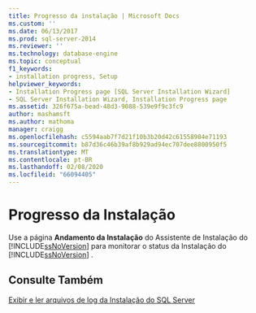 ```yaml
---
title: Progresso da instalação | Microsoft Docs
ms.custom: ''
ms.date: 06/13/2017
ms.prod: sql-server-2014
ms.reviewer: ''
ms.technology: database-engine
ms.topic: conceptual
f1_keywords:
- installation progress, Setup
helpviewer_keywords:
- Installation Progress page [SQL Server Installation Wizard]
- SQL Server Installation Wizard, Installation Progress page
ms.assetid: 326f675a-bead-48d3-9088-539e9f9c3fc9
author: mashamsft
ms.author: mathoma
manager: craigg
ms.openlocfilehash: c5594aab7f7d21f10b3b20d42c61558984e71193
ms.sourcegitcommit: b87d36c46b39af8b929ad94ec707dee8800950f5
ms.translationtype: MT
ms.contentlocale: pt-BR
ms.lasthandoff: 02/08/2020
ms.locfileid: "66094405"
---
```

# <a name="installation-progress"></a>Progresso da Instalação
  Use a página **Andamento da Instalação** do Assistente de Instalação do [!INCLUDE[ssNoVersion](../../includes/ssnoversion-md.md)] para monitorar o status da Instalação do [!INCLUDE[ssNoVersion](../../includes/ssnoversion-md.md)] .  
  
## <a name="see-also"></a>Consulte Também  
 [Exibir e ler arquivos de log da Instalação do SQL Server](../../database-engine/install-windows/view-and-read-sql-server-setup-log-files.md)  
  
  
